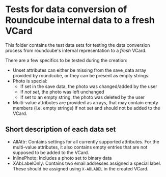 # Tests for data conversion of Roundcube internal data to a fresh VCard

This folder contains the test data sets for testing the data conversion process from roundcube's internal representation
to a _fresh_ VCard.

There are a few specifics to be tested during the creation:
- Unset attributes can either be missing from the save\_data array provided by roundcube, or they can be present as
  empty strings.
- Photo is special:
  - If set in the save data, the photo was changed/added by the user
  - If _not set_, the photo was left unchanged
  - If set to an empty string, the photo was deleted by the user
- Multi-value attributes are provided as arrays, that may contain empty members (i.e. empty strings) if not set and
  should not be added to the VCard.

## Short description of each data set

- AllAttr: Contains settings for all currently supported attributes. For the multi-value attributes, it also contains
  empty entries that are not supposed to be added to the VCard.
- InlinePhoto: Includes a photo set to binary data
- XAbLabelOnly: Contains two email addresses assigned a special label. These should be assigned using `X-ABLABEL` in the
  created VCard.
